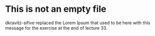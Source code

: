 # This is not an empty file 

dkravitz-sifive replaced the Lorem Ipsum that used to be here with this message for the exercise at the end of lecture 33.
